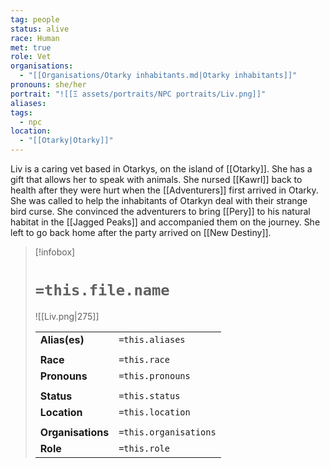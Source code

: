 ```yaml
---
tag: people
status: alive
race: Human
met: true
role: Vet
organisations:
  - "[[Organisations/Otarky inhabitants.md|Otarky inhabitants]]"
pronouns: she/her
portrait: "![[Ξ assets/portraits/NPC portraits/Liv.png]]"
aliases: 
tags:
  - npc
location:
  - "[[Otarky|Otarky]]"
---
```


Liv is a caring vet based in Otarkys, on the island of [[Otarky]]. She has a gift that allows her to speak with animals. 
She nursed [[Kawrl]] back to health after they were hurt when the [[Adventurers]] first arrived in Otarky. 
She was called to help the inhabitants of Otarkyn deal with their strange bird curse. 
She convinced the adventurers to bring [[Pery]] to his natural habitat in the [[Jagged Peaks]] and accompanied them on the journey. She left to go back home after the party arrived on [[New Destiny]]. 


> [!infobox] 
> 
> # `=this.file.name`
> ![[Liv.png|275]]
> 
> | | |
> | --- | --- |
> | **Alias(es)** | `=this.aliases` |
> | | | 
> | **Race** | `=this.race` |
> | **Pronouns** | `=this.pronouns` |
> | | | 
> | **Status** | `=this.status` | 
> | **Location** | `=this.location` |
> | | | 
> | **Organisations** | `=this.organisations` |
> | **Role** | `=this.role` |